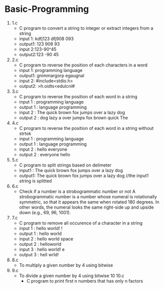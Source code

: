 # Basic-Programming
1. 1.c
   * C program to convert a string to integer or extract integers from a string
   * input 1: kdfj123 dfj908 093
   * output1: 123 908 93
   * input 2:123-90^45
   * output2:123 -90 45
2. 2.c
   * C program to reverse the position of each characters in a word
   * input 1: programming language
   * output1: gnimmargorp egaugnal
   * input 2: #include<stdio.h>
   * output2: >h.oidts<edulcni#
3. 3.c
   * C program to reverse the position of each word in a string
   * input  1 : programming language
   * output 1 : language programming
   * input  2 : The quick brown fox jumps over a lazy dog
   * output 2 : dog lazy a over jumps fox brown quick The
4. 4.c
   * C program to reverse the position of each word in a string without strtok
   * input  1 : programming language
   * output 1 : language programming
   * input  2 : hello everyone
   * output 2 : everyone hello
5. 5.c
   * C program to split strings based on delimeter
   * input1 : The quick brown fox jumps over a lazy dog
   * output1: The quick brown fox jumps over a lazy dog //the input1 string is splitted
6. 6.c
   * Check if a number is a strobogrammatic number or not
A strobogrammatic number is a number whose numeral is rotationally symmetric, so that it appears the same when rotated 180 degrees.
In other words, the numeral looks the same right-side up and upside down (e.g., 69, 96, 1001).
7. 7.c
   * C program to remove all occurence of a character in a string
   * input  1 : hello world! !
   * output 1 : hello world
   * input  2 : hello world space
   * output 2 : helloworld
   * input  3 : hello world! e
   * output 3 : hell wrld!
8. 8.c
   * To multiply a given number by 4 using bitwise
9. 9.c
    * To divide a given number by 4 using bitwise
10 10.c
      * C program to print first n numbers that has only n factors
